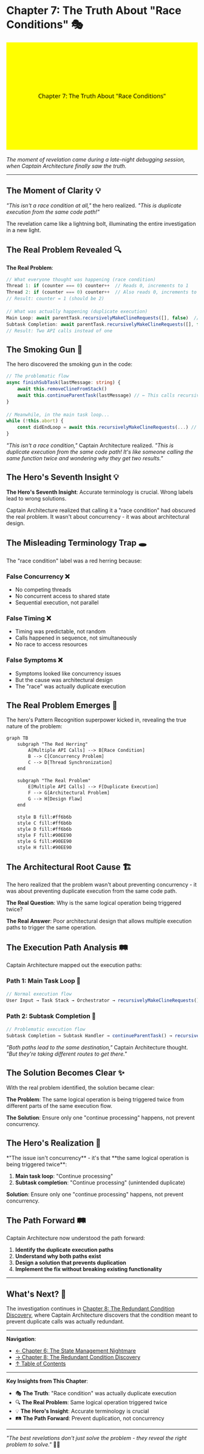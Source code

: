 # Chapter 7: The Truth About "Race Conditions" 🎭

![The Truth About Race Conditions](../images/chapters/chapter7-truth-about-race-conditions.svg)

_The moment of revelation came during a late-night debugging session, when Captain Architecture finally saw the truth._

---

## The Moment of Clarity 💡

_"This isn't a race condition at all,"_ the hero realized. _"This is duplicate execution from the same code path!"_

The revelation came like a lightning bolt, illuminating the entire investigation in a new light.

## The Real Problem Revealed 🔍

**The Real Problem**:

```typescript
// What everyone thought was happening (race condition)
Thread 1: if (counter === 0) counter++  // Reads 0, increments to 1
Thread 2: if (counter === 0) counter++  // Also reads 0, increments to 1
// Result: counter = 1 (should be 2)

// What was actually happening (duplicate execution)
Main Loop: await parentTask.recursivelyMakeClineRequests([], false)  // Call 1
Subtask Completion: await parentTask.recursivelyMakeClineRequests([], false)  // Call 2
// Result: Two API calls instead of one
```

## The Smoking Gun 🔫

The hero discovered the smoking gun in the code:

```typescript
// The problematic flow
async finishSubTask(lastMessage: string) {
    await this.removeClineFromStack()
    await this.continueParentTask(lastMessage) // ← This calls recursivelyMakeClineRequests
}

// Meanwhile, in the main task loop...
while (!this.abort) {
    const didEndLoop = await this.recursivelyMakeClineRequests(...) // ← This ALSO calls it
}
```

_"This isn't a race condition,"_ Captain Architecture realized. _"This is duplicate execution from the same code path! It's like someone calling the same function twice and wondering why they get two results."_

## The Hero's Seventh Insight 💡

**The Hero's Seventh Insight**: Accurate terminology is crucial. Wrong labels lead to wrong solutions.

Captain Architecture realized that calling it a "race condition" had obscured the real problem. It wasn't about concurrency - it was about architectural design.

## The Misleading Terminology Trap 🕳️

The "race condition" label was a red herring because:

### **False Concurrency** ❌

- No competing threads
- No concurrent access to shared state
- Sequential execution, not parallel

### **False Timing** ❌

- Timing was predictable, not random
- Calls happened in sequence, not simultaneously
- No race to access resources

### **False Symptoms** ❌

- Symptoms looked like concurrency issues
- But the cause was architectural design
- The "race" was actually duplicate execution

## The Real Problem Emerges 🎯

The hero's Pattern Recognition superpower kicked in, revealing the true nature of the problem:

```mermaid
graph TB
    subgraph "The Red Herring"
        A[Multiple API Calls] --> B[Race Condition]
        B --> C[Concurrency Problem]
        C --> D[Thread Synchronization]
    end

    subgraph "The Real Problem"
        E[Multiple API Calls] --> F[Duplicate Execution]
        F --> G[Architectural Problem]
        G --> H[Design Flaw]
    end

    style B fill:#ff6b6b
    style C fill:#ff6b6b
    style D fill:#ff6b6b
    style F fill:#90EE90
    style G fill:#90EE90
    style H fill:#90EE90
```

## The Architectural Root Cause 🏗️

The hero realized that the problem wasn't about preventing concurrency - it was about preventing duplicate execution from the same code path.

**The Real Question**: Why is the same logical operation being triggered twice?

**The Real Answer**: Poor architectural design that allows multiple execution paths to trigger the same operation.

## The Execution Path Analysis 🛤️

Captain Architecture mapped out the execution paths:

### **Path 1: Main Task Loop** 🔄

```typescript
// Normal execution flow
User Input → Task Stack → Orchestrator → recursivelyMakeClineRequests() → API Call
```

### **Path 2: Subtask Completion** 🤖

```typescript
// Problematic execution flow
Subtask Completion → Subtask Handler → continueParentTask() → recursivelyMakeClineRequests() → API Call
```

_"Both paths lead to the same destination,"_ Captain Architecture thought. _"But they're taking different routes to get there."_

## The Solution Becomes Clear ✨

With the real problem identified, the solution became clear:

**The Problem**: The same logical operation is being triggered twice from different parts of the same execution flow.

**The Solution**: Ensure only one "continue processing" happens, not prevent concurrency.

## The Hero's Realization 🎯

\*"The issue isn't concurrency** - it's that **the same logical operation is being triggered twice\*\*:

1. **Main task loop**: "Continue processing"
2. **Subtask completion**: "Continue processing" (unintended duplicate)

**Solution**: Ensure only one "continue processing" happens, not prevent concurrency.

## The Path Forward 🛤️

Captain Architecture now understood the path forward:

1. **Identify the duplicate execution paths**
2. **Understand why both paths exist**
3. **Design a solution that prevents duplication**
4. **Implement the fix without breaking existing functionality**

---

## What's Next? 🔮

The investigation continues in [Chapter 8: The Redundant Condition Discovery](chapter8.md), where Captain Architecture discovers that the condition meant to prevent duplicate calls was actually redundant.

---

**Navigation**:

- [← Chapter 6: The State Management Nightmare](../part2/chapter6.md)
- [→ Chapter 8: The Redundant Condition Discovery](chapter8.md)
- [↑ Table of Contents](../README.md)

---

**Key Insights from This Chapter**:

- 🎭 **The Truth**: "Race condition" was actually duplicate execution
- 🔍 **The Real Problem**: Same logical operation triggered twice
- 💡 **The Hero's Insight**: Accurate terminology is crucial
- 🛤️ **The Path Forward**: Prevent duplication, not concurrency

---

_"The best revelations don't just solve the problem - they reveal the right problem to solve."_ 🦸‍♂️
